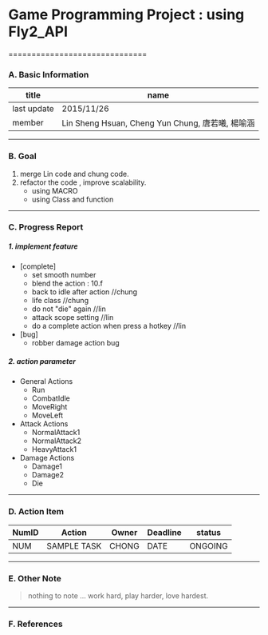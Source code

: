 # Game Programming Project : using Fly2_API 
==============================

### A. Basic Information ###

title        | name
----------   |--------------
last update  | 2015/11/26
member       | Lin Sheng Hsuan, Cheng Yun Chung, 唐若曦, 楊喻涵

------------------
### B. Goal ###

1. merge Lin code and chung code.
2. refactor the code , improve scalability.
	- using MACRO
	- using Class and function

------------------
### C. Progress Report ###

##### 1. implement feature

- [complete]
	- set smooth number
	- blend the action : 10.f
	- back to idle after action //chung
	- life class //chung
	- do not "die" again //lin
	- attack scope setting //lin
	- do a complete action when press a hotkey //lin
- [bug]
	- robber damage action bug


##### 2. action parameter

- General Actions
	- Run 
	- CombatIdle
	- MoveRight
	- MoveLeft
- Attack Actions
	- NormalAttack1
	- NormalAttack2
	- HeavyAttack1
- Damage Actions
	- Damage1
	- Damage2
	- Die


------------------
### D. Action Item

NumID | Action        | Owner   | Deadline | status
----  | ----          | ----    | ----     | ----
 NUM  |  SAMPLE TASK  | CHONG   | DATE     | ONGOING


------------------
### E. Other Note

> nothing to note ... work hard, play harder, love hardest.


------------------
### F. References


